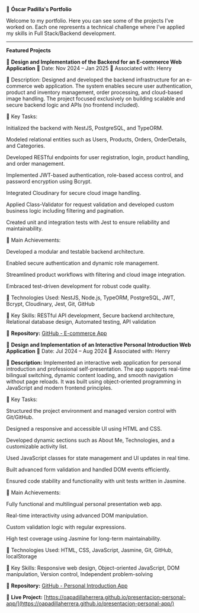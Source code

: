 
🚀 **Óscar Padilla's Portfolio**

Welcome to my portfolio. Here you can see some of the projects I’ve worked on. Each one represents a technical challenge where I’ve applied my skills in Full Stack/Backend development.

---

**Featured Projects**

🛒 **Design and Implementation of the Backend for an E-commerce Web Application**
📆 Date: Nov 2024 – Jan 2025
🏢 Associated with: Henry

🔹 Description:
Designed and developed the backend infrastructure for an e-commerce web application. The system enables secure user authentication, product and inventory management, order processing, and cloud-based image handling. The project focused exclusively on building scalable and secure backend logic and APIs (no frontend included).

🔹 Key Tasks:

Initialized the backend with NestJS, PostgreSQL, and TypeORM.

Modeled relational entities such as Users, Products, Orders, OrderDetails, and Categories.

Developed RESTful endpoints for user registration, login, product handling, and order management.

Implemented JWT-based authentication, role-based access control, and password encryption using Bcrypt.

Integrated Cloudinary for secure cloud image handling.

Applied Class-Validator for request validation and developed custom business logic including filtering and pagination.

Created unit and integration tests with Jest to ensure reliability and maintainability.

🔹 Main Achievements:

Developed a modular and testable backend architecture.

Enabled secure authentication and dynamic role management.

Streamlined product workflows with filtering and cloud image integration.

Embraced test-driven development for robust code quality.

🔹 Technologies Used:
NestJS, Node.js, TypeORM, PostgreSQL, JWT, Bcrypt, Cloudinary, Jest, Git, GitHub

🔹 Key Skills:
RESTful API development, Secure backend architecture, Relational database design, Automated testing, API validation

🔗 **Repository:** [GitHub - E-commerce App](https://github.com/OAPadillaHerrera/ecommerce-app)


🎯 **Design and Implementation of an Interactive Personal Introduction Web Application**
📆 Date: Jul 2024 – Aug 2024
🏢 Associated with: Henry

🔹 **Description:**
Implemented an interactive web application for personal introduction and professional self-presentation. The app supports real-time bilingual switching, dynamic content loading, and smooth navigation without page reloads. It was built using object-oriented programming in JavaScript and modern frontend principles.

🔹 Key Tasks:

Structured the project environment and managed version control with Git/GitHub.

Designed a responsive and accessible UI using HTML and CSS.

Developed dynamic sections such as About Me, Technologies, and a customizable activity list.

Used JavaScript classes for state management and UI updates in real time.

Built advanced form validation and handled DOM events efficiently.

Ensured code stability and functionality with unit tests written in Jasmine.

🔹 Main Achievements:

Fully functional and multilingual personal presentation web app.

Real-time interactivity using advanced DOM manipulation.

Custom validation logic with regular expressions.

High test coverage using Jasmine for long-term maintainability.

🔹 Technologies Used:
HTML, CSS, JavaScript, Jasmine, Git, GitHub, localStorage

🔹 Key Skills:
Responsive web design, Object-oriented JavaScript, DOM manipulation, Version control, Independent problem-solving

🔗 **Repository:** [GitHub - Personal Introduction App](https://github.com/OAPadillaHerrera/presentacion-personal-app)

🔗 **Live Project:** [https://oapadillaherrera.github.io/presentacion-personal-app/](https://oapadillaherrera.github.io/presentacion-personal-app/)


